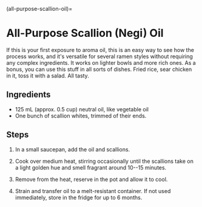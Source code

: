 (all-purpose-scallion-oil)=
# All-Purpose Scallion (Negi) Oil

If this is your first exposure to aroma oil, this is an easy way to see how the
process works, and it's versatile for several ramen styles without requiring any
complex ingredients. It works on lighter bowls and more rich ones. As a bonus,
you can use this stuff in all sorts of dishes. Fried rice, sear chicken in it,
toss it with a salad. All tasty. 

## Ingredients

* 125 mL (approx. 0.5 cup) neutral oil, like vegetable oil
* One bunch of scallion whites, trimmed of their ends. 

## Steps

1. In a small saucepan, add the oil and scallions. 

2. Cook over medium heat, stirring occasionally until the scallions take on a
   light golden hue and smell fragrant around 10--15 minutes. 

3. Remove from the heat, reserve in the pot and allow it to cool. 

4. Strain and transfer oil to a melt-resistant container. If not used
   immediately, store in the fridge for up to 6 months. 
